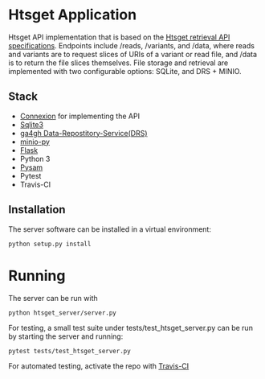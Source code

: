 # Htsget Application

Htsget API implementation that is based on the [Htsget retrieval API specifications](http://samtools.github.io/hts-specs/htsget.html). Endpoints include /reads, /variants, and /data, where reads and variants are to request slices of URIs of a variant or read file, and /data is to return the file slices themselves. File storage and retrieval are implemented with two configurable options: SQLite, and DRS + MINIO. 

## Stack
- [Connexion](https://github.com/zalando/connexion) for implementing the API
- [Sqlite3](https://www.sqlite.org/index.html)
- [ga4gh Data-Repostitory-Service(DRS)](https://github.com/ga4gh/data-repository-service-schemas)
- [minio-py](https://github.com/minio/minio-py)
- [Flask](http://flask.pocoo.org/)
- Python 3
- [Pysam](https://pysam.readthedocs.io/en/latest/api.html)
- Pytest
- Travis-CI

## Installation
The server software can be installed in a virtual environment:
```
python setup.py install
```

# Running
The server can be run with 
```
python htsget_server/server.py
```
For testing, a small test suite under tests/test_htsget_server.py can be run by starting the server and running:
```
pytest tests/test_htsget_server.py
```
For automated testing, activate the repo with [Travis-CI](https://travis-ci.com/getting_started)
